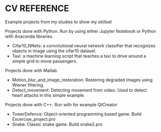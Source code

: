 # CV REFERENCE
Example projects from my studies to show my skillset


Projects done with Python. Run by using either Jupyter Notebook or Python with Anaconda libraries.
- Cifar10_NNets: a convolutional neural network classifier that recognizes objects in image using the cifar10 dataset.
- Taxi: a machine learning script that teaches a taxi to drive around a simple grid to move passengers.


Projects done with Matlab
- Motion_blur_and_image_restoration: Restoring degraded images using Wiener filtering.
- Detect_movement: Detecting movement from video. Used to detect heart attacks in this simple example.


Projects done with C++. Run with for example QtCreator
- TowerDefence: Object-oriented programming based game. Build Excercise_project.pro
- Snake: Classic snake game. Build snake2.pro
